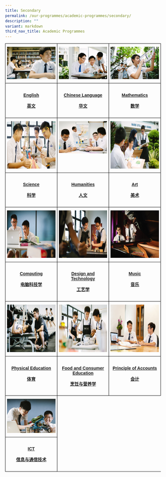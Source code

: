 ```yaml
---
title: Secondary
permalink: /our-programmes/academic-programmes/secondary/
description: ""
variant: markdown
third_nav_title: Academic Programmes
---
```

<style type="text/css">
.tg  {border-collapse:collapse;border-spacing:0;}
.tg td{border-color:black;border-style:solid;border-width:1px;font-family:Arial, sans-serif;font-size:14px;
  overflow:hidden;padding:10px 5px;word-break:normal;}
.tg th{border-color:black;border-style:solid;border-width:1px;font-family:Arial, sans-serif;font-size:14px;
  font-weight:normal;overflow:hidden;padding:10px 5px;word-break:normal;}
.tg .tg-0lax{text-align:left;vertical-align:top}
</style>
<table class="tg" style="table-layout: fixed; width: 100%;">
<thead>
  <tr>
    <td class="tg-0lax">
      <a href="/programmes/secondary/academic-programme/english/">
<img src="/images/english_v1.png" alt="english">
    </a></td>
    <td class="tg-0lax" style="text-align: center;">
      <a href="/programmes/secondary/academic-programme/chinese-language/">
        <img src="/images/chinese_v1.png" alt="chinese language" style="max-width: 100%; height: auto;">
      </a>
    </td>
    <td class="tg-0lax">
      <a href="/programmes/secondary/academic-programme/mathematics/">
        <img src="/images/maths_v1.png" style="max-width: 100%; height: auto;">
      </a>
    </td>
  </tr>
</thead>
<tbody>
  <tr>
    <td class="tg-0lax" style="width: 33.33%"><a href="/programmes/secondary/academic-programme/english/"><center><h4>English<br><br>英文</h4></center></a></td>
    <td class="tg-0lax" style="width: 33.33%"><a href="/programmes/secondary/academic-programme/chinese-language/"><center><h4>Chinese Language<br><br>华文</h4></center></a></td>
    <td class="tg-0lax" style="width: 33.33%"><a href="/programmes/secondary/academic-programme/mathematics/"><center><h4>Mathematics<br><br>数学</h4></center></a></td>
  </tr>
  <tr>
    <td class="tg-0lax"><a href="/programmes/secondary/academic-programme/science/">
<img src="/images/science_v1.png" alt="science" width="272" height="153">
</a></td>
    <td class="tg-0lax"><a href="/programmes/secondary/academic-programme/humanities/">
<img src="/images/humanities_v1.png" alt="humanities" style="max-width: 100%; height: auto;">
</a></td>
    <td class="tg-0lax"><a href="/programmes/secondary/academic-programme/art/">
<img src="/images/arts_v1.png" alt="arts" width="272" height="153">
</a></td>
  </tr>
  <tr>
    <td class="tg-0lax" style="width: 33.33%"><a href="/programmes/secondary/academic-programme/science/"><center><h4>Science<br><br>科学</h4></center></a></td>
    <td class="tg-0lax" style="width: 33.33%"><a href="/programmes/secondary/academic-programme/humanities/"><center><h4>Humanities<br><br>人文</h4></center></a></td>
    <td class="tg-0lax" style="width: 33.33%"><a href="/programmes/secondary/academic-programme/art/"><center><h4>Art<br><br>美术</h4></center></a></td>
  </tr>
 <tr>
    <td class="tg-0lax"><a href="/programmes/secondary/academic-programme/computing/">
<img src="/images/computer-science_v1.png" alt="computing" width="272" height="153"></a></td>
		<td class="tg-0lax"><a href="/programmes/secondary/academic-programme/design-and-technology/">
<img src="/images/d&amp;t_v1.png" alt="dnt" width="272" height="153"></a></td>
		<td class="tg-0lax"><a href="/programmes/secondary/academic-programme/music/">
<img src="/images/music_v1.png" alt="music" width="272" height="153"></a></td>
</tr>
  <tr>
    <td class="tg-0lax" style="width: 33.33%"><a href="/programmes/secondary/academic-programme/computing/"><center><h4>Computing<br><br>电脑科技学</h4></center></a></td>
		<td class="tg-0lax" style="width: 33.33%"><a href="/programmes/secondary/academic-programme/design-and-technology/"><center><h4>Design and Technology<br><br>工艺学</h4></center></a></td>
		<td class="tg-0lax" style="width: 33.33%"><a href="/programmes/secondary/academic-programme/music/"><center><h4>Music<br><br>音乐</h4></center></a></td>
  </tr>
	<tr>
    <td class="tg-0lax"><a href="/programmes/secondary/academic-programme/physical-education/">
<img src="/images/pe_v1%20.png" alt="PE" width="272" height="153"></a></td>
		<td class="tg-0lax"><a href="/programmes/secondary/academic-programme/food-and-consumer-education/">
<img src="/images/food_consumer_v1.png" alt="Food and Consumer Education" width="272" height="153"></a></td>
		<td class="tg-0lax"><a href="/programmes/secondary/academic-programme/principles-of-account/">
<img src="/images/accounts.jpeg" alt="POA" width="272" height="153"></a></td>
</tr>
</tbody><tbody>
  <tr>
    <td class="tg-0lax" style="width: 33.33%"><a href="/programmes/secondary/academic-programme/physical-education/"><center><h4>Physical Education<br><br>体育</h4></center></a></td>
    <td class="tg-0lax" style="width: 33.33%"><a href="/programmes/secondary/academic-programme/food-and-consumer-education/"><center><h4>Food and Consumer Education<br><br>烹饪与营养学</h4></center></a></td>
    <td class="tg-0lax" style="width: 33.33%"><a href="/programmes/secondary/academic-programme/principles-of-account/"><center><h4>Principle of Accounts<br><br>会计</h4></center></a></td>
  </tr>
	<tr>
    <td class="tg-0lax">
      <a href="/academic-programme/secondary/ict-secondary/">
<img src="/images/ictsecondary.jpg" alt="ict">
    </a></td>
	</tr>
		<tr>
    <td class="tg-0lax" style="width: 33.33%"><a href="/academic-programme/secondary/ict-secondary/"><center><h4>ICT<br><br>信息与通信技术</h4></center></a></td>
	</tr>
</tbody>
</table>